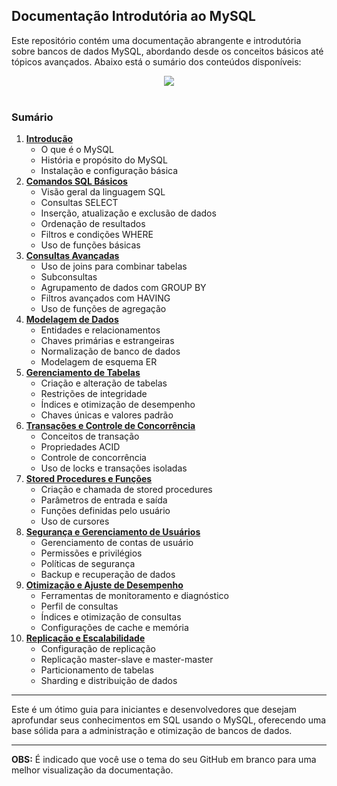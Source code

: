 ## Documentação Introdutória ao MySQL

Este repositório contém uma documentação abrangente e introdutória sobre bancos de dados MySQL, abordando desde os conceitos básicos até tópicos avançados. Abaixo está o sumário dos conteúdos disponíveis:

<div align="center">
    <img src="../assets/img/mysql_logo.png"/>
    <br><br>
</div>

### Sumário
1. **[Introdução](docs/introducao.md)**
   - O que é o MySQL
   - História e propósito do MySQL
   - Instalação e configuração básica
2. **[Comandos SQL Básicos](docs/comandos_sql_basicos.md)**
   - Visão geral da linguagem SQL
   - Consultas SELECT
   - Inserção, atualização e exclusão de dados
   - Ordenação de resultados
   - Filtros e condições WHERE
   - Uso de funções básicas
3. **[Consultas Avançadas](docs/consultas_avancadas.md)**
   - Uso de joins para combinar tabelas
   - Subconsultas
   - Agrupamento de dados com GROUP BY
   - Filtros avançados com HAVING
   - Uso de funções de agregação
4. **[Modelagem de Dados](docs/modelagem_de_dados.md)**
   - Entidades e relacionamentos
   - Chaves primárias e estrangeiras
   - Normalização de banco de dados
   - Modelagem de esquema ER
5. **[Gerenciamento de Tabelas](docs/gerenciamento_de_tabelas.md)**
   - Criação e alteração de tabelas
   - Restrições de integridade
   - Índices e otimização de desempenho
   - Chaves únicas e valores padrão
6. **[Transações e Controle de Concorrência](docs/transacoes_e_controle_de_concorrencia.md)**
   - Conceitos de transação
   - Propriedades ACID
   - Controle de concorrência
   - Uso de locks e transações isoladas
7. **[Stored Procedures e Funções](docs/stored_procedures_e_funcoes.md)**
   - Criação e chamada de stored procedures
   - Parâmetros de entrada e saída
   - Funções definidas pelo usuário
   - Uso de cursores
8. **[Segurança e Gerenciamento de Usuários](docs/seguranca_e_gerenciamento_de_usuarios.md)**
    - Gerenciamento de contas de usuário
    - Permissões e privilégios
    - Políticas de segurança
    - Backup e recuperação de dados
9. **[Otimização e Ajuste de Desempenho](docs/otimizacao_e_ajuste_de_desempenho.md)**
    - Ferramentas de monitoramento e diagnóstico
    - Perfil de consultas
    - Índices e otimização de consultas
    - Configurações de cache e memória
10. **[Replicação e Escalabilidade](docs/replicacao_e_escalabilidade.md)**
    - Configuração de replicação
    - Replicação master-slave e master-master
    - Particionamento de tabelas
    - Sharding e distribuição de dados

---

Este é um ótimo guia para iniciantes e desenvolvedores que desejam aprofundar seus conhecimentos em SQL usando o MySQL, oferecendo uma base sólida para a administração e otimização de bancos de dados.

---

**OBS:** É indicado que você use o tema do seu GitHub em branco para uma melhor visualização da documentação.